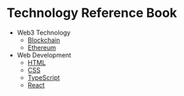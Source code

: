 # Technology Reference Book

- Web3 Technology
  - [Blockchain](blockchain.md)
  - [Ethereum](ethereum.md)
- Web Development
  - [HTML](html.md)
  - [CSS](css.md)
  - [TypeScript](typescript.md)
  - [React](React.md)




